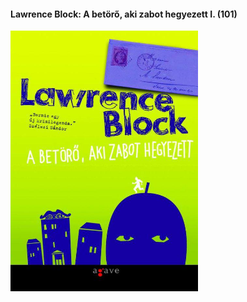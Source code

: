 #### <a name="id_626">Lawrence Block: A betörő, aki zabot hegyezett I. (101)</a>
<img src="https://github.com/BercziSandor/calibre_lib/raw/main/Lawrence%20Block/A%20betoro%2C%20aki%20zabot%20hegyezett%20I_%20%28626%29/cover.jpg" alt="cover" width="300"/>



